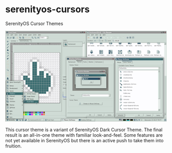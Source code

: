 # serenityos-cursors
SerenityOS Cursor Themes

![Chillychilly-All-in-One-Theme](Chillychilly-AIO-Theme.png)

This cursor theme is a variant of SerenityOS Dark Cursor Theme.
The final result is an all-in-one theme with familiar look-and-feel.
Some features are not yet available in SerenityOS but there is an
active push to take them into fruition.
